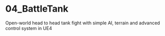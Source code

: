# 04_BattleTank
Open-world head to head tank fight with simple AI, terrain and advanced control system in UE4
